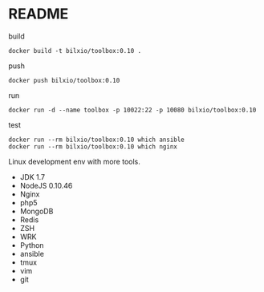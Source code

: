 # README

build
```
docker build -t bilxio/toolbox:0.10 .
```

push
```
docker push bilxio/toolbox:0.10
```

run
```
docker run -d --name toolbox -p 10022:22 -p 10080 bilxio/toolbox:0.10
```

test
```
docker run --rm bilxio/toolbox:0.10 which ansible
docker run --rm bilxio/toolbox:0.10 which nginx
```

Linux development env with more tools.

- JDK 1.7
- NodeJS 0.10.46
- Nginx
- php5
- MongoDB
- Redis
- ZSH
- WRK
- Python
- ansible
- tmux
- vim
- git
